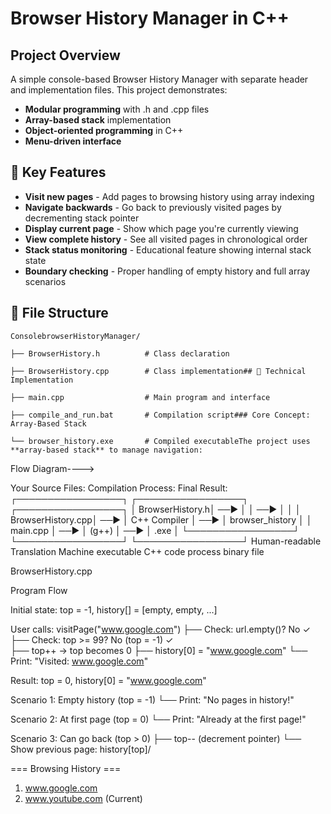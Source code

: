 # Browser History Manager in C++

## Project Overview
A simple console-based Browser History Manager with separate header and implementation files. This project demonstrates:
- **Modular programming** with .h and .cpp files
- **Array-based stack** implementation
- **Object-oriented programming** in C++
- **Menu-driven interface**

## 🎯 Key Features
- **Visit new pages** - Add pages to browsing history using array indexing
- **Navigate backwards** - Go back to previously visited pages by decrementing stack pointer
- **Display current page** - Show which page you're currently viewing
- **View complete history** - See all visited pages in chronological order
- **Stack status monitoring** - Educational feature showing internal stack state
- **Boundary checking** - Proper handling of empty history and full array scenarios

## 📁 File Structure
```
ConsolebrowserHistoryManager/

├── BrowserHistory.h          # Class declaration

├── BrowserHistory.cpp        # Class implementation## 🔧 Technical Implementation

├── main.cpp                  # Main program and interface

├── compile_and_run.bat       # Compilation script### Core Concept: Array-Based Stack

└── browser_history.exe       # Compiled executableThe project uses **array-based stack** to manage navigation:

```

Flow Diagram---->

Your Source Files:          Compilation Process:         Final Result:
┌─────────────────┐        ┌─────────────────┐         ┌─────────────────┐
│ BrowserHistory.h│   ──►  │                 │   ──►   │                 │
│ BrowserHistory.cpp│  ──► │   C++ Compiler  │   ──►   │ browser_history │
│ main.cpp        │   ──►  │     (g++)       │   ──►   │     .exe        │
└─────────────────┘        └─────────────────┘         └─────────────────┘
   Human-readable             Translation               Machine executable
     C++ code                   process                   binary file



BrowserHistory.cpp

Program Flow


<!-- void BrowserHistory::visitPage(const std::string& url) {
    if (url.empty()) {
        std::cout << "Error: URL cannot be empty!" << std::endl;
        return;  // Exit function early
    }

    if (top >= 99) {
        std::cout << "Error: History is full!" << std::endl;
        return;  // Exit function early
    }

    top++;                    // Move to next position
    history[top] = url;       // Store the URL
    std::cout << "Visited: " << url << std::endl;
} -->

Initial state: top = -1, history[] = [empty, empty, ...]

User calls: visitPage("www.google.com")
├── Check: url.empty()? No ✓
├── Check: top >= 99? No (top = -1) ✓  
├── top++ → top becomes 0
├── history[0] = "www.google.com"
└── Print: "Visited: www.google.com"

Result: top = 0, history[0] = "www.google.com"



<!-- void BrowserHistory::goBack() {
    if (top <= 0) {
        if (top == -1) {
            std::cout << "No pages in history!" << std::endl;
        } else {  // top == 0
            std::cout << "Already at the first page!" << std::endl;
        }
        return;
    }

    top--;  // Move back one position
    std::cout << "Went back to: " << history[top] << std::endl;
} -->

Scenario 1: Empty history (top = -1)
└── Print: "No pages in history!"

Scenario 2: At first page (top = 0) 
└── Print: "Already at the first page!"

Scenario 3: Can go back (top > 0)
├── top-- (decrement pointer)
└── Show previous page: history[top]/

<!-- void BrowserHistory::displayHistory() {
    if (top == -1) {
        std::cout << "No history available." << std::endl;
        return;
    }

    std::cout << "\n=== Browsing History ===" << std::endl;
    for (int i = 0; i <= top; i++) {
        std::cout << (i + 1) << ". " << history[i];
        if (i == top) {
            std::cout << " (Current)";  // Mark current page
        }
        std::cout << std::endl;
    }
} -->

=== Browsing History ===
1. www.google.com
2. www.youtube.com (Current)
